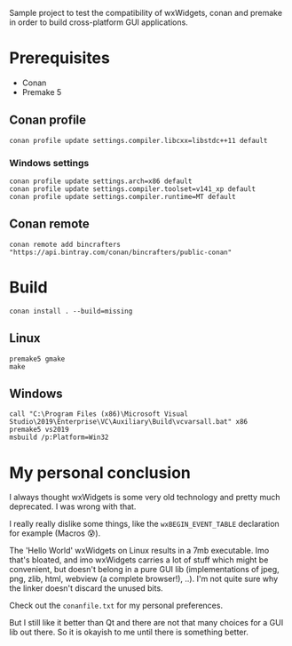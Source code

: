 Sample project to test the compatibility of wxWidgets, conan and premake
in order to build cross-platform GUI applications.

# Prerequisites

- Conan
- Premake 5

## Conan profile

```
conan profile update settings.compiler.libcxx=libstdc++11 default
```

### Windows settings

```
conan profile update settings.arch=x86 default
conan profile update settings.compiler.toolset=v141_xp default
conan profile update settings.compiler.runtime=MT default
```

## Conan remote

```
conan remote add bincrafters "https://api.bintray.com/conan/bincrafters/public-conan"
```

# Build

```
conan install . --build=missing
```

## Linux

```
premake5 gmake
make
```

## Windows

```
call "C:\Program Files (x86)\Microsoft Visual Studio\2019\Enterprise\VC\Auxiliary\Build\vcvarsall.bat" x86
premake5 vs2019
msbuild /p:Platform=Win32
```

# My personal conclusion

I always thought wxWidgets is some very old technology and pretty much deprecated.
I was wrong with that.

I really really dislike some things, like the `wxBEGIN_EVENT_TABLE` declaration for example (Macros :cold_sweat:).

The 'Hello World' wxWidgets on Linux results in a 7mb executable. Imo that's bloated, and imo wxWidgets carries
a lot of stuff which might be convenient, but doesn't belong in a pure GUI lib (implementations of jpeg, png, zlib, html, webview (a complete browser!), ..).
I'm not quite sure why the linker doesn't discard the unused bits.

Check out the `conanfile.txt` for my personal preferences.

But I still like it better than Qt and there are not that many choices for a GUI lib out there.
So it is okayish to me until there is something better.
